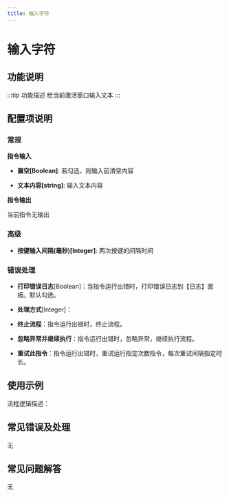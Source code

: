 ```yaml
---
title: 输入字符
---
```


# 输入字符

## 功能说明

:::tip 功能描述
给当前激活窗口输入文本
:::

## 配置项说明

### 常规

**指令输入**

- **置空[Boolean]**: 若勾选，则输入前清空内容

- **文本内容[string]**: 输入文本内容


**指令输出**

当前指令无输出

### 高级

- **按键输入间隔(毫秒)[Integer]**: 两次按键的间隔时间

### 错误处理

- **打印错误日志**[Boolean]：当指令运行出错时，打印错误日志到【日志】面板。默认勾选。

- **处理方式**[Integer]：

 - **终止流程**：指令运行出错时，终止流程。

 - **忽略异常并继续执行**：指令运行出错时，忽略异常，继续执行流程。

 - **重试此指令**：指令运行出错时，重试运行指定次数指令，每次重试间隔指定时长。

## 使用示例

流程逻辑描述：

## 常见错误及处理

无

## 常见问题解答

无

